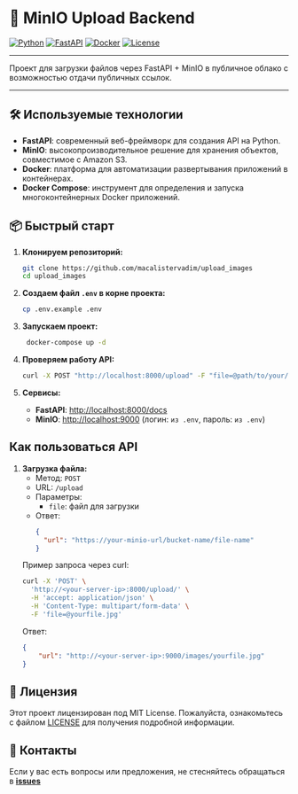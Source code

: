 # 🚀 MinIO Upload Backend

[![Python](https://img.shields.io/badge/Python-3.13-blue.svg)](https://www.python.org/)
[![FastAPI](https://img.shields.io/badge/FastAPI-0.115.12-green.svg)](https://fastapi.tiangolo.com/)
[![Docker](https://img.shields.io/badge/Docker-ready-blue.svg)](https://www.docker.com/)
[![License](https://img.shields.io/badge/License-MIT-yellow.svg)](https://opensource.org/licenses/MIT)

---

Проект для загрузки файлов через FastAPI + MinIO в публичное облако с возможностью отдачи публичных ссылок.

---

## 🛠️ Используемые технологии
- **FastAPI**: современный веб-фреймворк для создания API на Python.
- **MinIO**: высокопроизводительное решение для хранения объектов, совместимое с Amazon S3.
- **Docker**: платформа для автоматизации развертывания приложений в контейнерах.
- **Docker Compose**: инструмент для определения и запуска многоконтейнерных Docker приложений.


## 📦 Быстрый старт

1. **Клонируем репозиторий:**
   ```bash
   git clone https://github.com/macalistervadim/upload_images
   cd upload_images


2. **Создаем файл `.env` в корне проекта:**
   ```bash
   cp .env.example .env
   ```

3. **Запускаем проект:**
   ```bash
    docker-compose up -d
    ```

4. **Проверяем работу API:**
    ```bash
    curl -X POST "http://localhost:8000/upload" -F "file=@path/to/your/file.jpg"
    ```
   
5. **Сервисы:**
    - **FastAPI**: [http://localhost:8000/docs](http://localhost:8000/docs)
    - **MinIO**: [http://localhost:9000](http://localhost:9000) (логин: `из .env`, пароль: `из .env`)

## Как пользоваться API
1. **Загрузка файла:**
   - Метод: `POST`
   - URL: `/upload`
   - Параметры:
     - `file`: файл для загрузки
   - Ответ:
     ```json
     {
       "url": "https://your-minio-url/bucket-name/file-name"
     }
     ```
   Пример запроса через curl:
   ```bash
   curl -X 'POST' \
     'http://<your-server-ip>:8000/upload/' \
     -H 'accept: application/json' \
     -H 'Content-Type: multipart/form-data' \
     -F 'file=@yourfile.jpg'
   ```
   Ответ:
    ```json
   {
        "url": "http://<your-server-ip>:9000/images/yourfile.jpg"
    }
    ```

## 📄 Лицензия
Этот проект лицензирован под MIT License. Пожалуйста, ознакомьтесь с файлом [LICENSE](LICENSE) для получения подробной информации.

## 📧 Контакты
Если у вас есть вопросы или предложения, не стесняйтесь обращаться в **[issues](https://github.com/macalistervadim/upload_images/issues)**

